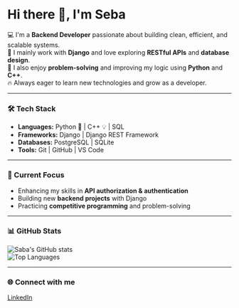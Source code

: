 # Hi there 👋, I'm Seba  

💻 I'm a **Backend Developer** passionate about building clean, efficient, and scalable systems.  
🌱 I mainly work with **Django** and love exploring **RESTful APIs** and **database design**.  
🧩 I also enjoy **problem-solving** and improving my logic using **Python** and **C++**.  
🔥 Always eager to learn new technologies and grow as a developer.  

---

### 🛠️ Tech Stack
- **Languages:** Python 🐍 | C++ 💡 | SQL  
- **Frameworks:** Django | Django REST Framework  
- **Databases:** PostgreSQL | SQLite  
- **Tools:** Git | GitHub | VS Code  

---

### 🚀 Current Focus
- Enhancing my skills in **API authorization & authentication**  
- Building new **backend projects** with Django  
- Practicing **competitive programming** and problem-solving  

---

### 📊 GitHub Stats
![Saba's GitHub stats](https://github-readme-stats.vercel.app/api?username=YOUR_USERNAME&show_icons=true&theme=tokyonight)  
![Top Languages](https://github-readme-stats.vercel.app/api/top-langs/?username=YOUR_USERNAME&layout=compact&theme=tokyonight)

---

### 🌐 Connect with me
[LinkedIn](https://www.linkedin.com/in/seba-ibraheem-488b0b295?utm_source=share&utm_campaign=share_via&utm_content=profile&utm_medium=ios_app) 